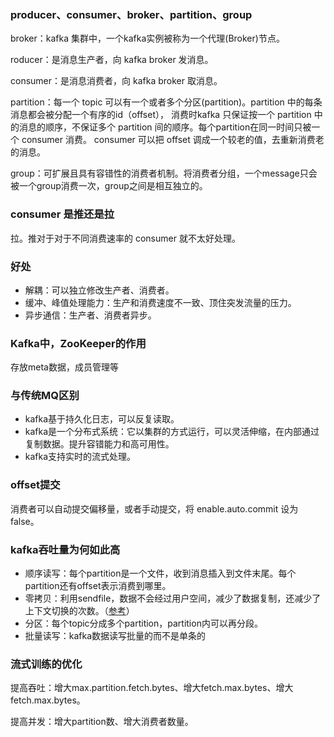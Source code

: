 


### producer、consumer、broker、partition、group

broker：kafka 集群中，一个kafka实例被称为一个代理(Broker)节点。

roducer：是消息生产者，向 kafka broker 发消息。

consumer：是消息消费者，向 kafka broker 取消息。

partition：每一个 topic 可以有一个或者多个分区(partition)。partition 中的每条消息都会被分配一个有序的id（offset），
消费时kafka 只保证按一个 partition 中的消息的顺序，不保证多个 partition 间的顺序。每个partition在同一时间只被一个 consumer 消费。
consumer 可以把 offset 调成一个较老的值，去重新消费老的消息。

group：可扩展且具有容错性的消费者机制。将消费者分组，一个message只会被一个group消费一次，group之间是相互独立的。

### consumer 是推还是拉

拉。推对于对于不同消费速率的 consumer 就不太好处理。

### 好处

 - 解耦：可以独立修改生产者、消费者。
 - 缓冲、峰值处理能力：生产和消费速度不一致、顶住突发流量的压力。
 - 异步通信：生产者、消费者异步。

### Kafka中，ZooKeeper的作用
存放meta数据，成员管理等

### 与传统MQ区别
 - kafka基于持久化日志，可以反复读取。
 - kafka是一个分布式系统：它以集群的方式运行，可以灵活伸缩，在内部通过复制数据。提升容错能力和高可用性。
 - kafka支持实时的流式处理。

### offset提交

消费者可以自动提交偏移量，或者手动提交，将 enable.auto.commit 设为 false。

### kafka吞吐量为何如此高

 - 顺序读写：每个partition是一个文件，收到消息插入到文件末尾。每个partition还有offset表示消费到哪里。
 - 零拷贝：利用sendfile，数据不会经过用户空间，减少了数据复制，还减少了上下文切换的次数。（[参考](https://www.cnblogs.com/zlcxbb/p/6411568.html)）
 - 分区：每个topic分成多个partition，partition内可以再分段。
 - 批量读写：kafka数据读写批量的而不是单条的

### 流式训练的优化

提高吞吐：增大max.partition.fetch.bytes、增大fetch.max.bytes、增大fetch.max.bytes。

提高并发：增大partition数、增大消费者数量。
